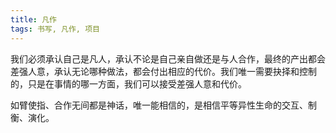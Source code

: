 ```yaml
---
title: 凡作
tags: 书写, 凡作, 项目
---
```



我们必须承认自己是凡人，承认不论是自己亲自做还是与人合作，最终的产出都会差强人意，承认无论哪种做法，都会付出相应的代价。我们唯一需要抉择和控制的，只是在事情的哪一方面，我们可以接受差强人意和代价。

如臂使指、合作无间都是神话，唯一能相信的，是相信平等异性生命的交互、制衡、演化。

